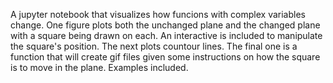 A jupyter notebook that visualizes how funcions with complex 
variables change. One figure plots both the unchanged plane and 
the changed plane with a square being drawn on each. An interactive 
is included to manipulate the square's position. The next plots 
countour lines. The final one is a function that will create gif 
files given some instructions on how the square is to move in the 
plane. Examples included.
